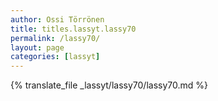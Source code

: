 ```yaml
---
author: Ossi Törrönen
title: titles.lassyt.lassy70
permalink: /lassy70/
layout: page
categories: [lassyt]
---
```

{% translate_file _lassyt/lassy70/lassy70.md %}